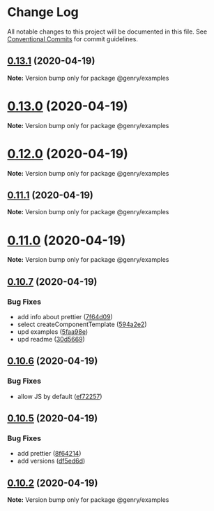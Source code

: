 # Change Log

All notable changes to this project will be documented in this file.
See [Conventional Commits](https://conventionalcommits.org) for commit guidelines.

## [0.13.1](https://github.com/KrickRay/genry/compare/v0.13.0...v0.13.1) (2020-04-19)

**Note:** Version bump only for package @genry/examples





# [0.13.0](https://github.com/KrickRay/genry/compare/v0.12.0...v0.13.0) (2020-04-19)

**Note:** Version bump only for package @genry/examples





# [0.12.0](https://github.com/KrickRay/genry/compare/v0.11.1...v0.12.0) (2020-04-19)

**Note:** Version bump only for package @genry/examples





## [0.11.1](https://github.com/KrickRay/genry/compare/v0.11.0...v0.11.1) (2020-04-19)

**Note:** Version bump only for package @genry/examples





# [0.11.0](https://github.com/KrickRay/genry/compare/v0.10.7...v0.11.0) (2020-04-19)

**Note:** Version bump only for package @genry/examples





## [0.10.7](https://github.com/KrickRay/genry/compare/v0.10.6...v0.10.7) (2020-04-19)


### Bug Fixes

* add info about prettier ([7f64d09](https://github.com/KrickRay/genry/commit/7f64d09120cd350aa82b4a52066a832095d394ff))
* select createComponentTemplate ([594a2e2](https://github.com/KrickRay/genry/commit/594a2e2e8f0ebb715e6d088be7d4ff42df25e2b2))
* upd examples ([5faa98e](https://github.com/KrickRay/genry/commit/5faa98eba9e3a7e9dcfb6594eec19d0b1952877a))
* upd readme ([30d5669](https://github.com/KrickRay/genry/commit/30d566933d419e670db1ae196a8b86a67c8ba256))





## [0.10.6](https://github.com/KrickRay/genry/compare/v0.10.5...v0.10.6) (2020-04-19)


### Bug Fixes

* allow JS by default ([ef72257](https://github.com/KrickRay/genry/commit/ef72257933f6e8cebfc49691c3f9cac6ef47d71c))





## [0.10.5](https://github.com/KrickRay/genry/compare/v0.10.4...v0.10.5) (2020-04-19)


### Bug Fixes

* add prettier ([8f64214](https://github.com/KrickRay/genry/commit/8f642148c4cef48052d8ca340c4983ba6d6c87e4))
* add versions ([df5ed6d](https://github.com/KrickRay/genry/commit/df5ed6d55a0f0005749e6ac4adcf6b388f54a590))





## [0.10.2](https://github.com/KrickRay/genry/compare/v0.10.0...v0.10.2) (2020-04-19)

**Note:** Version bump only for package @genry/examples
